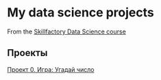 # My data science projects
From the [Skillfactory Data Science course](https://skillfactory.ru/data-scientist)

## Проекты

[Проект 0. Игра: Угадай число](https://github.com/ElvinaNurmukhametova/ide/tree/master/project_0)